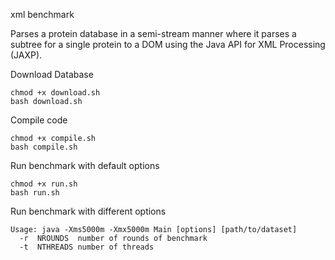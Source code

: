 xml benchmark

Parses a protein database in a semi-stream manner where it parses a subtree for a single protein to a DOM using the Java API for XML Processing (JAXP).

Download Database
```
chmod +x download.sh
bash download.sh
```

Compile code
```
chmod +x compile.sh
bash compile.sh
```

Run benchmark with default options
```
chmod +x run.sh
bash run.sh
```

Run benchmark with different options
```
Usage: java -Xms5000m -Xmx5000m Main [options] [path/to/dataset]
  -r  NROUNDS  number of rounds of benchmark
  -t  NTHREADS number of threads
```
